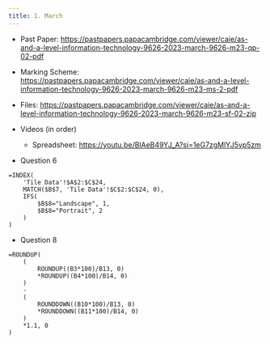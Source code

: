 ```yaml
---
title: 1. March
---
```


- Past Paper: https://pastpapers.papacambridge.com/viewer/caie/as-and-a-level-information-technology-9626-2023-march-9626-m23-qp-02-pdf
- Marking Scheme: https://pastpapers.papacambridge.com/viewer/caie/as-and-a-level-information-technology-9626-2023-march-9626-m23-ms-2-pdf
- Files: https://pastpapers.papacambridge.com/viewer/caie/as-and-a-level-information-technology-9626-2023-march-9626-m23-sf-02-zip
- Videos (in order)
    - Spreadsheet: https://youtu.be/BlAeB49YJ_A?si=1eG7zgMlYJ5vp5zm



- Question 6

```xlsx
=INDEX(
    'Tile Data'!$A$2:$C$24, 
    MATCH($B$7, 'Tile Data'!$C$2:$C$24, 0), 
    IFS(
        $B$8="Landscape", 1, 
        $B$8="Portrait", 2
    )
)
```

- Question 8

```xlsx
=ROUNDUP(
    (   
        ROUNDUP((B3*100)/B13, 0)
        *ROUNDUP((B4*100)/B14, 0)
    ) 
    - 
    (
        ROUNDDOWN((B10*100)/B13, 0)
        *ROUNDDOWN((B11*100)/B14, 0)
    )
    *1.1, 0
)
```